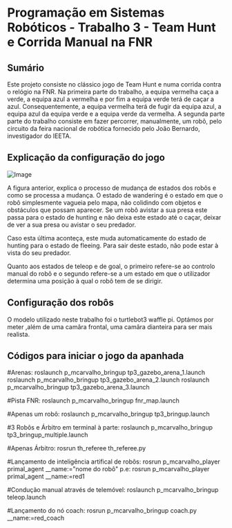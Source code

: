 # Programação em Sistemas Robóticos - Trabalho 3 - Team Hunt e Corrida Manual na FNR

## Sumário


  Este projeto consiste no clássico jogo de Team Hunt e numa corrida contra o relógio na FNR.
    Na primeira parte do trabalho, a equipa vermelha caça a verde, a equipa azul a vermelha e por fim a equipa verde terá de caçar a azul. Consequentemente, 
    a equipa vermelha terá de fugir da equipa azul, a equipa azul da equipa verde e a equipa verde da vermelha.
    A segunda parte parte do trabalho consiste em fazer percorrer, manualmente, um robõ, pelo circuito da feira nacional de robótica fornecido pelo 
    João Bernardo, investigador do IEETA.
    
## Explicação da configuração do jogo

![Image](https://cdn.discordapp.com/attachments/943226390097035335/949116296254095360/PSR_INITIAL_DRAFT.drawio1.png)

A figura anterior, explica o processo de mudança de estados dos robôs e como se processa a mudança. 
O estado de wandering é o estado em que o robô simplesmente vagueia pelo mapa, não colidindo com objetos e obstáculos que possam aparecer. Se um robô avistar a sua 
presa este passa para o estado de hunting e não deixa este estado até o caçar, deixar de ver a sua presa ou avistar o seu predador. 

Caso esta última aconteça, este muda automaticamente do estado de hunting para o estado de fleeing. Para sair deste estado, não pode estar à vista do seu predador.

Quanto aos estados de teleop e de goal, o primeiro refere-se ao controlo manual do robô e o segundo refere-se a um estado em que o utilizador determina uma posição 
à qual o robô tem de se dirigir.

## Configuração dos robôs

O modelo utilizado neste trabalho foi o turtlebot3 waffle pi. Optámos por meter ,além de uma camâra frontal, uma camâra dianteira para ser mais realista.


## Códigos para iniciar o jogo da apanhada

#Arenas:
roslaunch p_mcarvalho_bringup tp3_gazebo_arena_1.launch
roslaunch p_mcarvalho_bringup tp3_gazebo_arena_2.launch
roslaunch p_mcarvalho_bringup tp3_gazebo_arena_3.launch

#Pista FNR:
roslaunch p_mcarvalho_bringup fnr_map.launch

#Apenas um robô:
roslaunch p_mcarvalho_bringup tp3_bringup.launch

#3 Robôs e Árbitro em terminal à parte:
roslaunch p_mcarvalho_bringup tp3_bringup_multiple.launch

#Apenas Árbitro:
rosrun th_referee th_referee.py

#Lançamento de inteligência artifical de robôs: 
rosrun p_mcarvalho_player primal_agent __name:="nome do robô"
 p.e:
 rosrun p_mcarvalho_player primal_agent __name:=red1

#Condução manual através de telemóvel: 
roslaunch p_mcarvalho_bringup teleop.launch

#Lançamento do nó coach:
rosrun p_mcarvalho_bringup coach.py __name:=red_coach
